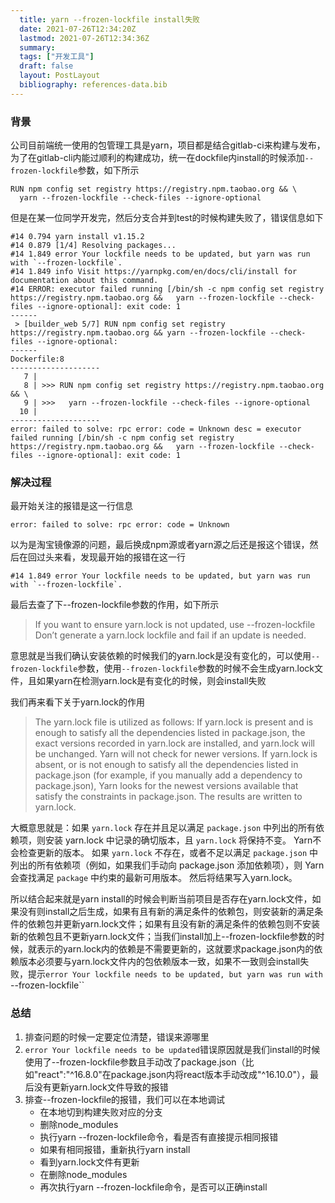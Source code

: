 ```yaml
---
  title: yarn --frozen-lockfile install失败
  date: 2021-07-26T12:34:20Z
  lastmod: 2021-07-26T12:34:36Z
  summary: 
  tags: ["开发工具"]
  draft: false
  layout: PostLayout
  bibliography: references-data.bib
---
```


### 背景

公司目前端统一使用的包管理工具是yarn，项目都是结合gitlab-ci来构建与发布，为了在gitlab-cli内能过顺利的构建成功，统一在dockfile内install的时候添加`--frozen-lockfile`参数，如下所示

```
RUN npm config set registry https://registry.npm.taobao.org && \
  yarn --frozen-lockfile --check-files --ignore-optional
```

但是在某一位同学开发完，然后分支合并到test的时候构建失败了，错误信息如下

```
#14 0.794 yarn install v1.15.2
#14 0.879 [1/4] Resolving packages...
#14 1.849 error Your lockfile needs to be updated, but yarn was run with `--frozen-lockfile`.
#14 1.849 info Visit https://yarnpkg.com/en/docs/cli/install for documentation about this command.
#14 ERROR: executor failed running [/bin/sh -c npm config set registry https://registry.npm.taobao.org &&   yarn --frozen-lockfile --check-files --ignore-optional]: exit code: 1
------
 > [builder_web 5/7] RUN npm config set registry https://registry.npm.taobao.org && yarn --frozen-lockfile --check-files --ignore-optional:
------
Dockerfile:8
--------------------
   7 |     
   8 | >>> RUN npm config set registry https://registry.npm.taobao.org && \
   9 | >>>   yarn --frozen-lockfile --check-files --ignore-optional
  10 |     
--------------------
error: failed to solve: rpc error: code = Unknown desc = executor failed running [/bin/sh -c npm config set registry https://registry.npm.taobao.org &&   yarn --frozen-lockfile --check-files --ignore-optional]: exit code: 1
```

### 解决过程

最开始关注的报错是这一行信息

```
error: failed to solve: rpc error: code = Unknown
```

以为是淘宝镜像源的问题，最后换成npm源或者yarn源之后还是报这个错误，然后在回过头来看，发现最开始的报错在这一行

```
#14 1.849 error Your lockfile needs to be updated, but yarn was run with `--frozen-lockfile`.
```

最后去查了下--frozen-lockfile参数的作用，如下所示

>If you want to ensure yarn.lock is not updated, use --frozen-lockfile
>Don’t generate a yarn.lock lockfile and fail if an update is needed.

意思就是当我们确认安装依赖的时候我们的yarn.lock是没有变化的，可以使用`--frozen-lockfile`参数，使用`--frozen-lockfile`参数的时候不会生成yarn.lock文件，且如果yarn在检测yarn.lock是有变化的时候，则会install失败

我们再来看下关于yarn.lock的作用

>The yarn.lock file is utilized as follows:
If yarn.lock is present and is enough to satisfy all the dependencies listed in package.json, the exact versions recorded in yarn.lock are installed, and yarn.lock will be unchanged. Yarn will not check for newer versions.
If yarn.lock is absent, or is not enough to satisfy all the dependencies listed in package.json (for example, if you manually add a dependency to package.json), Yarn looks for the newest versions available that satisfy the constraints in package.json. The results are written to yarn.lock.

大概意思就是：如果 `yarn.lock` 存在并且足以满足 `package.json` 中列出的所有依赖项，则安装 yarn.lock 中记录的确切版本，且 `yarn.lock` 将保持不变。 Yarn不会检查更新的版本。
如果 `yarn.lock` 不存在，或者不足以满足 `package.json` 中列出的所有依赖项（例如，如果我们手动向 package.json 添加依赖项），则 Yarn 会查找满足 `package` 中约束的最新可用版本。 然后将结果写入yarn.lock。

所以结合起来就是yarn install的时候会判断当前项目是否存在yarn.lock文件，如果没有则install之后生成，如果有且有新的满足条件的依赖包，则安装新的满足条件的依赖包并更新yarn.lock文件；如果有且没有新的满足条件的依赖包则不安装新的依赖包且不更新yarn.lock文件；当我们install加上--frozen-lockfile参数的时候，就表示的yarn.lock内的依赖是不需要更新的，这就要求package.json内的依赖版本必须要与yarn.lock文件内的包依赖版本一致，如果不一致则会install失败，提示`error Your lockfile needs to be updated, but yarn was run with `--frozen-lockfile``

### 总结

1. 排查问题的时候一定要定位清楚，错误来源哪里
2. `error Your lockfile needs to be updated`错误原因就是我们install的时候使用了--frozen-lockfile参数且手动改了package.json（比如"react":"^16.8.0"在package.json内将react版本手动改成"^16.10.0"），最后没有更新yarn.lock文件导致的报错
3. 排查--frozen-lockfile的报错，我们可以在本地调试
	- 在本地切到构建失败对应的分支
	- 删除node_modules
	- 执行yarn --frozen-lockfile命令，看是否有直接提示相同报错
	- 如果有相同报错，重新执行yarn install
	- 看到yarn.lock文件有更新
	- 在删除node_modules
	- 再次执行yarn --frozen-lockfile命令，是否可以正确install

